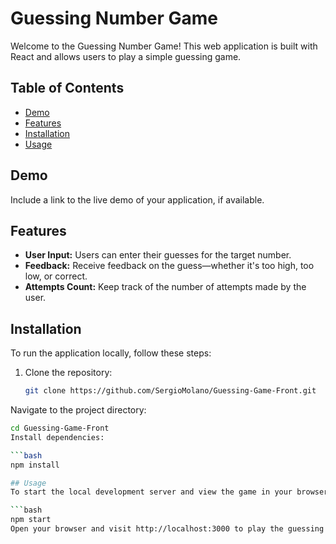 # Guessing Number Game

Welcome to the Guessing Number Game! This web application is built with React and allows users to play a simple guessing game.

## Table of Contents

- [Demo](#demo)
- [Features](#features)
- [Installation](#installation)
- [Usage](#usage)

## Demo

Include a link to the live demo of your application, if available.

## Features

- **User Input:** Users can enter their guesses for the target number.
- **Feedback:** Receive feedback on the guess—whether it's too high, too low, or correct.
- **Attempts Count:** Keep track of the number of attempts made by the user.

## Installation

To run the application locally, follow these steps:

1. Clone the repository:

   ```bash
   git clone https://github.com/SergioMolano/Guessing-Game-Front.git
Navigate to the project directory:

   ```bash
cd Guessing-Game-Front
Install dependencies:

   ```bash
npm install

## Usage
To start the local development server and view the game in your browser, run:

   ```bash
npm start
Open your browser and visit http://localhost:3000 to play the guessing number game.
